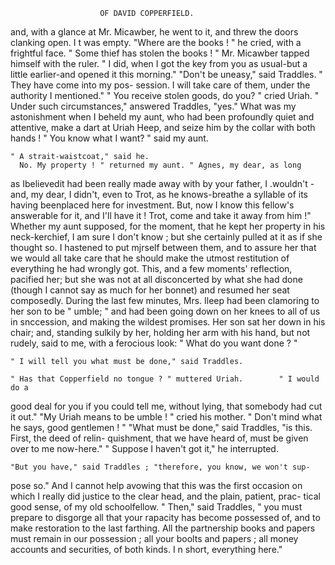                         OF DAVID COPPERFIELD.

and, with a glance at Mr. Micawber, he went to it, and threw the doors
clanking open. I t was empty.
    "Where are the books ! " he cried, with a frightful face. " Some thief
has stolen the books ! "
    Mr. Micawber tapped himself with the ruler. " I did, when I got the
key from you as usual-but a little earlier-and opened it this morning."
    "Don't be uneasy," said Traddles. " They have come into my pos-
session. I will take care of them, under the authority I mentioned."
    " You receive stolen goods, do you? " cried Uriah.
    " Under such circumstances," answered Traddles, "yes."
    What was my astonishment when I beheld my aunt, who had been
profoundly quiet and attentive, make a dart at Uriah Heep, and seize him
by the collar with both hands !
    " You know what I want? " said my aunt.

    " A strait-waistcoat," said he.
      No. My property ! " returned my aunt. " Agnes, my dear, as long
as Ibelievedit had been really made away with by your father, I .wouldn't
-and, my dear, I didn't, even to Trot, as he knows-breathe a syllable
 of its having beenplaced here for investment. But, now I know this fellow's
 answerable for it, and I'll have it ! Trot, come and take it away from him !"
    Whether my aunt supposed, for the moment, that he kept her property
 in his neck-kerchief, I am sure I don't know ; but she certainly pulled at
 it as if she thought so. I hastened to put mjrself between them, and to
 assure her that we would all take care that he should make the utmost
restitution of everything he had wrongly got. This, and a few moments'
reflection, pacified her; but she was not at all disconcerted by what she
had done (though I cannot say as much for her bonnet) and resumed her
seat composedly.
    During the last few minutes, Mrs. Ileep had been clamoring to her
son to be " umble; " and had been going down on her knees to all of us
in snccession, and making the wildest promises. Her son sat her down in
his chair; and, standing sulkily by her, holding her arm with his hand,
but not rudely, said to me, with a ferocious look:
    " What do you want done ? "

    " I will tell you what must be done," said Traddles.

    " Has that Copperfield no tongue ? " muttered Uriah.        " I would do a
good deal for you if you could tell me, without lying, that somebody had
cut it out."
    "My Uriah means to be umble ! " cried his mother. " Don't mind
what he says, good gentlemen ! "
    "What must be done," said Traddles, "is this. First, the deed of relin-
quishment, that we have heard of, must be given over to me now-here."
    " Suppose I haven't got it," he interrupted.

    "But you have," said Traddles ; "therefore, you know, we won't sup-
pose so." And I cannot help avowing that this was the first occasion on
which I really did justice to the clear head, and the plain, patient, prac-
tical good sense, of my old schoolfellow. " Then," said Traddles, " you
must prepare to disgorge all that your rapacity has become possessed of,
and to make restoration to the last farthing. All the partnership books
and papers must remain in our possession ; all your boolts and papers ; all
money accounts and securities, of both kinds. I n short, everything here."
